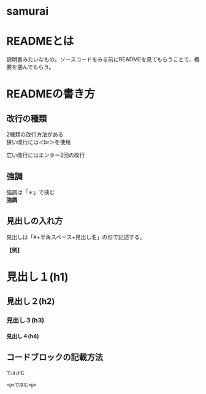 # samurai

# READMEとは
説明書みたいなもの。ソースコードをみる前にREADMEを見てもらうことで、概要を掴んでもらう。

# READMEの書き方

## 改行の種類
2種類の改行方法がある<br>
狭い改行には＜br＞を使用

広い改行にはエンター2回の改行

## 強調<br>
強調は「＊」で挟む<br>
**強調**

## 見出しの入れ方<br>
見出しは「#+半角スペース+見出し名」の形で記述する。

**【例】**<br>
# 見出し１(h1)
## 見出し２(h2)
### 見出し３(h3)
#### 見出し４(h4)

## コードブロックの記載方法
`ではさむ`

```
<p>で挟む<p>
```

